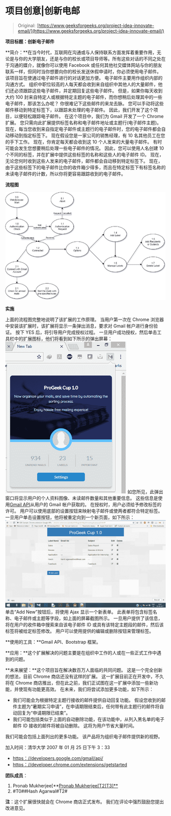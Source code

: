 # 项目创意|创新电邮

> Original: [https://www.geeksforgeeks.org/project-idea-innovate-email/](https://www.geeksforgeeks.org/project-idea-innovate-email/)

**项目标题：创新电子邮件**

**简介：**在当今时代，互联网在沟通或与人保持联系方面发挥着重要作用，无论是与你的大学朋友，还是与你的校长或项目导师等。所有这些对话的不同之处在于沟通的媒介，就像你可以使用 Facebook 或任何其他社交媒体网站与你的朋友联系一样，但同时当你想要向你的校长发送休假申请时，你必须使用电子邮件。 该项目旨在使通过电子邮件进行的对话更加方便。 电子邮件主要用作组织内部的沟通方式。 组织中职位较高的人每天都会收到来自组织中其他人的大量邮件，他们还必须跟踪这些电子邮件，并定期回复这些电子邮件。 但是，如果你每天收到大约 100 封来自特定人或根据特定主题的电子邮件，而你想稍后处理其中的一些电子邮件，那该怎么办呢？ 你很难记下这些邮件的来龙去脉。 您可以手动将这些邮件移动到特定标签下，以跟踪未处理的电子邮件。
因此，我们开发了这个项目，以便轻松跟踪电子邮件。 在这个项目中，我们为 Gmail 开发了一个 Chrome 扩展。 您只需向此扩展提供标签名称和电子邮件地址或主题行(电子邮件主题)。 现在，每当您收到来自指定电子邮件或主题行的电子邮件时，您的电子邮件都会自动移动到指定标签下。
现在假设您是一家公司的销售经理，有 10 名其他员工在您的手下工作。 现在，你肯定每天都会收到这 10 个人发来的大量电子邮件。 有时可能会发生您想要稍后处理一些电子邮件的情况。 因此，您可以使用人名创建 10 个不同的标签，并在扩展中提供这些标签的名称和这些人的电子邮件 ID。 现在，无论您何时收到这些人发来的电子邮件，邮件都会自动移到特定标签下。 现在，由于这些标签下的电子邮件比你的收件箱少得多，而且在特定标签下有标签名称的未读电子邮件的计数，所以你将更容易跟踪收到的电子邮件。

**流程图**

![](img/2e995bd1424373ea2c41aa34f279e57f.png)

**实施**

上面的流程图完整地说明了该扩展的工作原理。 当用户第一次在 Chrome 浏览器中安装该扩展时，该扩展将显示一条弹出消息，要求对 Gmail 帐户进行身份验证。 按下 YES 后，将引导用户完成授权过程。 一旦用户成功授权，然后单击工具栏中的扩展图标，他们将看到如下所示的弹出屏幕：
![](img/a7e5cfcf4dd32bf89473b312f4c54421.png)
如您所见，此弹出窗口将显示用户的个人资料图像、未读邮件数量和其他重要信息。 这些信息是使用[Gmail API](https://developers.google.com/gmail/api/)从用户的 Gmail 帐户获取的。 在授权时，用户必须给予修改标签的许可。 用户可以使用底部的设置按钮来映射电子邮件或使两者都符合特定标签。 一旦用户单击设置按钮，他将被重定向到一个新页面，如下所示：
![](img/42c49ce4b62a48aba3edb7c4908be735.png)
单击“Add New”按钮后，将使用 Ajax 显示一个新表单。 此表单将包含标签名称、电子邮件或主题等字段，如上面的屏幕截图所示。 一旦用户提供了该信息，将在用户的收件箱中搜索来自该电子邮件 ID 或具有该特定主题段的邮件，然后该标签将被给定标签修改。 用户可以使用提供的编辑或删除按钮来管理标签。

**使用的工具：**Gmail API、Bootstrap 框架。

**应用：**这个扩展解决的问题主要是在组织中工作的人或在一些正式工作中遇到的问题。

**未来展望：**这个项目旨在解决数百万人面临的共同问题。 这是一个完全创新的想法，目前 Chrome 商店还没有这样的扩展。 这一扩展目前正在开发中，不久将在 Chrome 商店推出，但在此之前，我们正试图在这一扩展中添加一些新功能，并使现有功能更高效。 在未来，我们将尝试添加更多功能，如下所示：

*   我们可能会为根据特定主题行接收的邮件提供自动回复功能。 假设您收到的邮件主题为“暑期实习申请”，在申请期限结束后，任何带有此主题行的邮件将自动回复为“申请期限已结束”。
*   我们可能包括类似于上面的自动删除功能，在该功能中，从列入黑名单的电子邮件 ID 接收的邮件将被自动删除。 这将为用户节省大量时间。

我们可能会包括上面列出的更多功能。 该产品将为组织电子邮件提供新的视野。

加入时间：清华大学 2007 年 01 月 25 日下午 3：33

*   [https：//developers.google.com/gmail/api/](https://developers.google.com/gmail/api/)
*   [https：//developer.chrome.com/extensions/getstarted](https://developer.chrome.com/extensions/getstarted)

**团队成员**：

1.  Pronab Mukherjee[**[Pronab Mukherjee[T2\]T3]**](https://www.facebook.com/profile.php?id=100008242264696)
2.  #T0##Hash Agarwal#T2#

**注**：这个扩展很快就会在 Chrome 商店正式发布。 我们在评论中强烈鼓励您提出改进意见。
